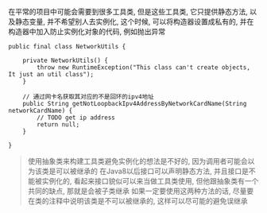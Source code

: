 在平常的项目中可能会需要到很多工具类, 但是这些工具类, 它只提供静态方法, 以及静态变量, 并不希望别人去实例化, 这个时候, 可以将构造器设置成私有的, 并在构造器中加入防止实例化对象的代码, 例如抛出异常
```
public final class NetworkUtils {

	private NetworkUtils() {
		throw new RuntimeException("This class can't create objects, It just an util class");
	}

	// 通过网卡名获取其对应的不是回环的ipv4地址
	public String getNotLoopbackIpv4AddressByNetworkCardName(String networkCardName) {
		// TODO get ip address
		return null;
	}
	
}
```

>使用抽象类来构建工具类避免实例化的想法是不好的, 因为调用者可能会以为该类是可以被继承的
在Java8以后接口可以声明静态方法, 并且接口是不能被实例化的, 看起来接口貌似可以来当做工具类使用, 但他跟抽象类有一个共同的缺点, 那就是会被子类继承
如果一定要使用这两种方法的话, 尽量要在类的注释中说明该类是不可以被继承的, 这样可以尽可能的避免误继承